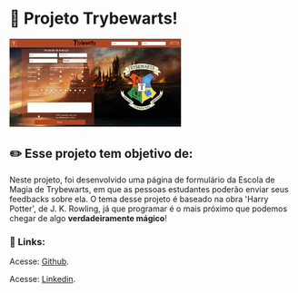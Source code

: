 #  🏰️ Projeto Trybewarts!

<img src="https://github.com/carolhn/Projeto-Trybewarts/blob/main/img.png" alt="imagem.png" style="max-width: 60%;">
<br>


## ✏️  Esse projeto tem objetivo de:

Neste projeto, foi desenvolvido uma página de formulário da Escola de Magia de Trybewarts, em que as pessoas estudantes poderão enviar seus feedbacks sobre ela. O tema desse projeto é baseado na obra 'Harry Potter', de J. K. Rowling, já que programar é o mais próximo que podemos chegar de algo **verdadeiramente mágico**!

### 🔗️ Links:

<p>Acesse: <a href="https://github.com/carolhn" target="_blank" rel="noopener noreferrer">Github</a>.</p>

<p>Acesse: <a href="https://www.linkedin.com/in/caroline-nunes-769307240/" target="_blank" rel="noopener noreferrer">Linkedin</a>.</p>

